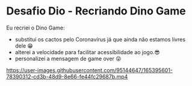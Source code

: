# Desafio Dio - Recriando Dino Game

Eu recriei o Dino Game:
 - substituí os cactos pelo Coronavírus já que ainda não estamos livres dele :grin:
 - alterei a velocidade para facilitar acessibilidade ao jogo.:sunglasses:
 - personalizei a mensagem de game over :stuck_out_tongue_winking_eye:


https://user-images.githubusercontent.com/95144647/165395601-78390312-cd3b-48d9-8e66-fe44fc29687b.mp4
